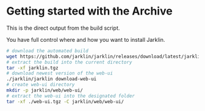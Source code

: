 # Getting started with the Archive

This is the direct output from the build script.

You have full control where and how you want to install Jarklin.

```bash
# download the automated build
wget https://github.com/jarklin/jarklin/releases/download/latest/jarklin.tgz
# extract the build into the current directory
tar -xf jarklin.tgz
# download newest version of the web-ui
./jarklin/jarklin download-web-ui
# create web-ui directory
mkdir -p jarklin/web/web-ui/
# extract the web-ui into the designated folder
tar -xf ./web-ui.tgz -C jarklin/web/web-ui/
```
